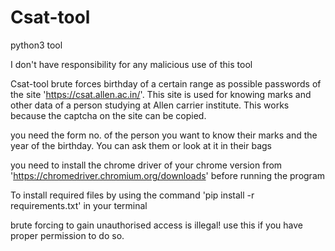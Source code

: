 # Csat-tool
python3 tool

I don't have responsibility for any malicious use of this tool

Csat-tool brute forces birthday of a certain range as possible passwords of the site 'https://csat.allen.ac.in/'. This site is used for knowing marks and other data of a person studying at Allen carrier institute. This works because the captcha on the site can be copied.

you need the form no. of the person you want to know their marks and the year of the birthday. You can ask them or look at it in their bags

you need to install the chrome driver of your chrome version from 'https://chromedriver.chromium.org/downloads' before running the program

To install required files by using the command 'pip install -r requirements.txt' in your terminal

brute forcing to gain unauthorised access is illegal!  use this if you have proper permission to do so.
